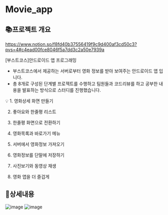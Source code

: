 # Movie_app

## 📚**프로젝트 개요**

https://www.notion.so/f8fd40b37556419f9c9d400af3cd50c3?pvs=4#c4ead00fce8046f5a7dd3c2a50e7939a


[부스트코스]안드로이드 앱 프로그래밍

- 부스트코스에서 제공하는 서버로부터 영화 정보를 받아 보여주는 안드로이드 앱 입니다.
- 총 8개로 구성된 단계별 프로젝트를 수행하고 팀원들과 코드리뷰를 하고 공부한 내용을 발표하는 방식으로 스터디를 진행했습니다.

<aside>
💡
1. 영화상세 화면 만들기
  
2. 좋아요와 한줄평 리스트

3. 한줄평 화면으로 전환하기

4. 영화목록과 바로가기 메뉴

5. 서버에서 영화정보 가져오기

6. 영화정보를 단말에 저장하기

7. 사진보기와 동영상 재생

8. 영화 앱을 더 즐겁게

</aside>

## 📱상세내용

![image](https://github.com/hyeonjinan096/Movie_app/assets/107539614/3a865aa0-b799-4520-9758-dbf23eb6b401)
![image](https://github.com/hyeonjinan096/Movie_app/assets/107539614/ad9093ea-d94f-408f-a79c-1b5a346af70e)
